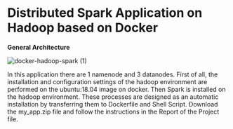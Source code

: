 # Distributed Spark Application on Hadoop based on Docker

**General Architecture**

![docker-hadoop-spark (1)](https://user-images.githubusercontent.com/42489236/159065934-8394ff28-67bd-47f1-972d-66e4a61dee41.jpg)

In this application there are 1 namenode and 3 datanodes. First of all, the installation and configuration settings of the hadoop environment are performed on the ubuntu:18.04 image on docker. Then Spark is installed on the hadoop environment. These processes are designed as an automatic installation by transferring them to Dockerfile and Shell Script. Download the my_app.zip file and follow the instructions in the Report of the Project file.
